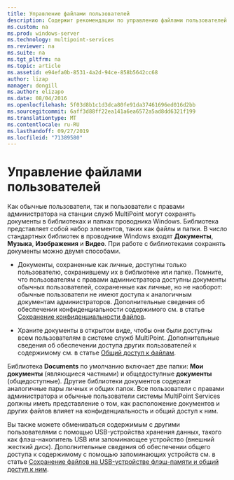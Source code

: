 ```yaml
---
title: Управление файлами пользователей
description: Содержит рекомендации по управлению файлами пользователей в службах MultiPoint.
ms.custom: na
ms.prod: windows-server
ms.technology: multipoint-services
ms.reviewer: na
ms.suite: na
ms.tgt_pltfrm: na
ms.topic: article
ms.assetid: e94efa0b-8531-4a2d-94ce-858b5642cc68
author: lizap
manager: dongill
ms.author: elizapo
ms.date: 08/04/2016
ms.openlocfilehash: 5f03d8b1c1d3dca80fe91da37461696ed016d2bb
ms.sourcegitcommit: 6aff3d88ff22ea141a6ea6572a5ad8dd6321f199
ms.translationtype: MT
ms.contentlocale: ru-RU
ms.lasthandoff: 09/27/2019
ms.locfileid: "71389580"
---
```

# <a name="manage-user-files"></a>Управление файлами пользователей
Как обычные пользователи, так и пользователи с правами администратора на станции служб MultiPoint могут сохранять документы в библиотеках и папках проводника Windows. Библиотека представляет собой набор элементов, таких как файлы и папки. В число стандартных библиотек в проводнике Windows входят **Документы**, **Музыка**, **Изображения** и **Видео**. При работе с библиотеками сохранять документы можно двумя способами.  
  
-   Документы, сохраненные как личные, доступны только пользователю, сохранившему их в библиотеке или папке. Помните, что пользователям с правами администратора доступны документы обычных пользователей, сохраненные как личные, но не наоборот: обычные пользователи не имеют доступа к аналогичным документам администраторов. Дополнительные сведения об обеспечении конфиденциальности содержимого см. в статье [Сохранение конфиденциальности файлов](Keep-Files-Private.md).  
  
-   Храните документы в открытом виде, чтобы они были доступны всем пользователям в системе служб MultiPoint. Дополнительные сведения об обеспечении доступа других пользователей к содержимому см. в статье [Общий доступ к файлам](Share-Files.md).  
  
Библиотека **Documents** по умолчанию включает две папки: **Мои документы** (являющиеся частными) и общедоступные **документы** (общедоступные). Другие библиотеки документов содержат аналогичные пары личных и общих папок. Все пользователи с правами администратора и обычные пользователи системы MultiPoint Services должны иметь представление о том, как расположение документов и других файлов влияет на конфиденциальность и общий доступ к ним.  
  
Вы также можете обмениваться содержимым с другими пользователями с помощью USB-устройства хранения данных, такого как флэш-накопитель USB или запоминающее устройство (внешний жесткий диск). Дополнительные сведения об обеспечении общего доступа к содержимому с помощью запоминающих устройств см. в статье [Сохранение файлов на USB-устройстве флэш-памяти и общий доступ к ним](Save-and-Share-Files-on-a-USB-Flash-Drive.md). 